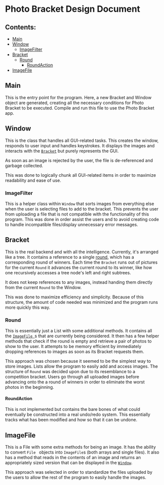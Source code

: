 # Photo Bracket Design Document

## Contents:
* [Main](#main)
* [Window](#window)
    * [ImageFilter](#imagefilter)
* [Bracket](#bracket)
    * [Round](#round)
        * [RoundAction](#roundaction)
* [ImageFile](#imagefile)

## Main
This is the entry point for the program. Here, a new Bracket and Window object are
generated, creating all the necessary conditions for Photo Bracket to be executed. Compile and run
this file to use the Photo Bracket app.

## Window
This is the class that handles all GUI-related tasks. This creates the window, responds to user
input and handles keystrokes. It displays the images and interacts with the [`Bracket`](#bracket)
but purely represents the GUI.

As soon as an image is rejected by the user, the file is de-referenced and garbage collected.

This was done to logically chunk all GUI-related items in order to maximize readability and ease
of use.

### ImageFilter
This is a helper class within `Window` that sorts images from everything else when the user is
selecting files to add to the bracket. This prevents the user from uploading a file that is not
compatible with the functionality of this program. This was done in order assist the users and
to avoid creating code to handle incompatible files/display unnecessary error messages.

## Bracket
This is the real backend and with all the intelligence. Currently, it's
arranged like a tree. It contains a reference to a single [round](#round), which has a
corresponding round of winners. Each time the `Bracket` runs out of pictures for the current
`Round` it advances the current round to its winner, like how one recursively accesses a tree
node's left and right subtrees.

It does not keep references to any images, instead handing them directly from the current
`Round` to the Window.

This was done to maximize efficiency and simplicity. Because of this structure, the amount of
code needed was minimized and the program runs more quickly this way.

### Round
This is essentially just a List with some additional methods. It contains all the [`ImageFile
`](#imagefile)s that
are currently being considered. It then has a few helper methods that check if the round is
empty and retrieve a pair of photos to show to the user. It attempts to be memory efficient by
immediately dropping references to images as soon as its Bracket requests them.

This approach was chosen because it seemed to be the simplest way to store images. Lists allow
the program to easily add and access images. The structure of `Round` was decided upon due to
its resemblance to a competition bracket. Users go through all uploaded images before advancing
onto the a round of winners in order to eliminate the worst photos in the beginning.

#### RoundAction
This is not implemented but contains the bare bones of what could eventually be constructed into
a real undo/redo system. This essentially tracks what has been modified and how so that it can
be undone.

## ImageFile
This is a File with some extra methods for being an image. It has the ability to convert `File
` objects into `ImageFile`s (both arrays and single files). It also has a method that reads in the
contents of an image and returns an appropriately sized version that can be displayed in the
[`Window`](#window).

This approach was selected in order to standardize the files uploaded by the users to allow the
rest of the program to easily handle the images. 
